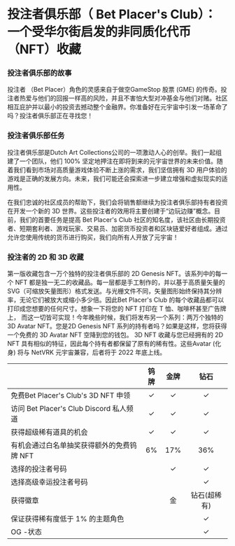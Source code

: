 # 投注者俱乐部（ Bet Placer's Club）：一个受华尔街启发的非同质化代币（NFT）收藏

### 投注者俱乐部的故事

投注者 （Bet Placer）角色的灵感来自于做空GameStop 股票 (GME) 的传奇。投注者热爱与他们的回报一样高的风险，并且不害怕大型对冲基金与他们对赌。社区相互庇护并以最小的投资去撼动整个金融界。你准备好在元宇宙中引发一场革命了吗？投注者俱乐部正在寻找您！

### 投注者俱乐部任务

投注者俱乐部是Dutch Art Collections公司的一项激动人心的创举。我们一起组建了一个团队，他们 100% 坚定地押注在即将到来的元宇宙世界的未来价值。随着我们看到市场对高质量游戏体验不断上涨的需求，我们坚信拥有 3D 用户体验的游戏是正确的发展方向。未来，我们可能还会探索进一步建立增强和虚拟现实的适用性。

在我们忠诚的社区成员的帮助下，我们会将销售额继续为投注者俱乐部持有者投资在开发一个新的 3D 世界。这些投注者的效用将主要创建于“边玩边赚”概念。目前，我们的首要任务是提高 Bet Placer's Club 社区的知名度，该社区由长期投资者、短期套利者、游戏玩家、交易员、加密货币投资者和区块链爱好者组成。通过允许您使用传统的货币进行购买，我们向所有人开放了元宇宙！

### 投注者的 2D 和 3D 收藏

第一版收藏包含一万个独特的投注者俱乐部的 2D Genesis NFT。该系列中的每一个 NFT 都是独一无二的收藏品。每一层都是手工制作的，并以基于高质量矢量的 SVG（可缩放矢量图形）格式发送。与光栅文件不同，矢量图形始终保持其分辨率，无论它们被放大或缩小多少倍。因此Bet Placer's Club 的每个收藏品都可以打印成您想要的任何尺寸。想象一下将您的 NFT 打印在 T 恤、咖啡杯甚至广告牌上， 而这一切皆可实现！今年晚些时候，我们将发布另一个系列：两万个独特的 3D Avatar NFT。您是2D Genesis NFT 系列的持有者吗？如果是这样，您将获得一个免费的 3D Avatar NFT 空降到您的钱包。 3D NFT 收藏与您已经拥有的 2D NFT 具有相似的特征，因此每个持有者都保留了原有的稀有性。这些Avatar (化身) 将与 NetVRK 元宇宙兼容，后者将于 2022 年底上线。

|                                   |  钨牌 |  金牌 |    钻石   |
| --------------------------------- | :-: | :-: | :-----: |
| 免费Bet Placer's Club's 3D NFT 申领   |  ✓  |  ✓  |    ✓    |
| 访问 Bet Placer's Club Discord 私人频道 |  ✓  |  ✓  |    ✓    |
| 获得超级稀有道具的机会                       |  ✓  |  ✓  |    ✓    |
| 有机会通过白名单抽奖获得额外的免费钨牌 NFT           |  6% | 17% |   36%   |
| 选择的投注者号码                          |     |  ✓  |    ✓    |
| 选择高级幸运投注者号码                       |     |     |    ✓    |
| 获得徽章                              |     |  金  | 钻石(超稀有) |
| 保证获得稀有度低于 1% 的主题角色                |     |     |    ✓    |
| OG -状态                            |     |     |    ✓    |
